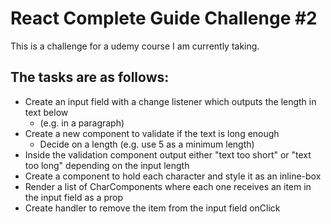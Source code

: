 # React Complete Guide Challenge #2

This is a challenge for a udemy course I am currently taking.

## The tasks are as follows:

- Create an input field with a change listener which outputs the length in text below
  - (e.g. in a paragraph)
- Create a new component to validate if the text is long enough
  - Decide on a length (e.g. use 5 as a minimum length)
- Inside the validation component output either "text too short" or "text too long" depending on the input length
- Create a component to hold each character and style it as an inline-box
- Render a list of CharComponents where each one receives an item in the input field as a prop
- Create handler to remove the item from the input field onClick
